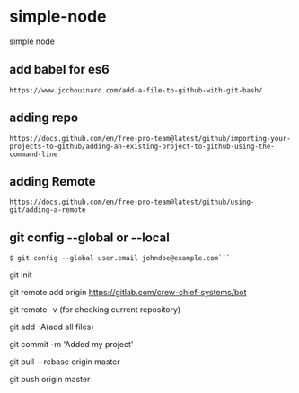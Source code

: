 # simple-node
simple node

## add babel for es6

```https://www.jcchouinard.com/add-a-file-to-github-with-git-bash/```


## adding repo

```https://docs.github.com/en/free-pro-team@latest/github/importing-your-projects-to-github/adding-an-existing-project-to-github-using-the-command-line```


## adding Remote
```https://docs.github.com/en/free-pro-team@latest/github/using-git/adding-a-remote```

## git config --global or --local

``` git config --global user.name "John Doe"
$ git config --global user.email johndoe@example.com```

```

git init

git remote add origin https://gitlab.com/crew-chief-systems/bot

git remote -v (for checking current repository)

git add -A(add all files)

git commit -m 'Added my project'

git pull --rebase origin master

git push  origin master

```